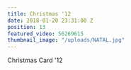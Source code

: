 ```yaml
---
title: Christmas '12
date: 2018-01-20 23:31:00 Z
position: 13
featured_video: 56269615
thumbnail_image: "/uploads/NATAL.jpg"
---
```


Christmas Card '12